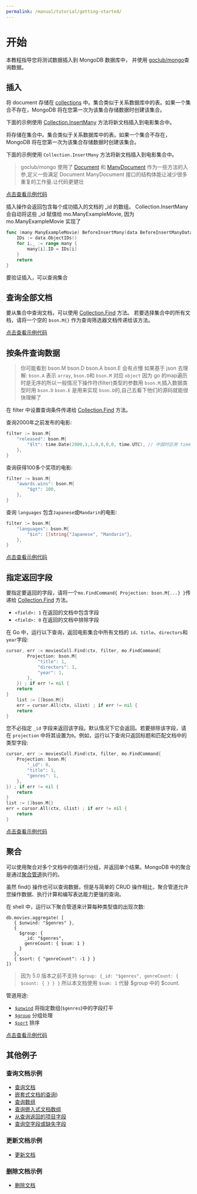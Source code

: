 ```yaml
---
permalink: /manual/tutorial/getting-started/
---
```


# 开始

本教程指导您将测试数据插入到 MongoDB 数据库中，
并使用 [goclub/mongo](https://github.com/goclub/mongo)查询数据。

## 插入

将 document 存储在 [collections](/manual/core/databases-and-collections/) 中。集合类似于关系数据库中的表。如果一个集合不存在，MongoDB 将在您第一次为该集合存储数据时创建该集合。

下面的示例使用 [Collection.InsertMany](https://pkg.go.dev/github.com/goclub/mongo#Collection.InsertMany) 方法将新文档插入到电影集合中。

将存储在集合中。集合类似于关系数据库中的表。如果一个集合不存在，MongoDB 将在您第一次为该集合存储数据时创建该集合。

下面的示例使用 `Collection.InsertMany` 方法将新文档插入到电影集合中。

> goclub/mongo 使用了 [Document](https://pkg.go.dev/github.com/goclub/mongo#Document) 和 [ManyDocument](https://pkg.go.dev/github.com/goclub/mongo#ManyDocument)
> 作为一些方法的入参,定义一些满足 Document ManyDocument 接口的结构体能让减少很多重复的工作量.让代码更健壮

[点击查看示例代码](./getting-started-insert_test.go)


插入操作会返回包含每个成功插入的文档的 _id 的数组。 Collection.InsertMany 会自动将这些 _id 赋值给 mo.ManyExampleMovie,
因为 mo.ManyExampleMovie 实现了

```go
func (many ManyExampleMovie) BeforeInsertMany(data BeforeInsertManyData) (err error) {
	IDs := data.ObjectIDs()
	for i,_ := range many {
		many[i].ID = IDs[i]
	}
	return
}
```

要验证插入，可以查询集合

## 查询全部文档

要从集合中查询文档，可以使用  [Collection.Find](https://pkg.go.dev/github.com/goclub/mongo#Collection.Find)  方法。
若要选择集合中的所有文档，请将一个空的 `bson.M{}` 作为查询筛选器文档传递给该方法。

[点击查看示例代码](./getting-started-find_test.go)

## 按条件查询数据

> 你可能看到 bson.M bson.D bson.A bson.E 会有点懵
> 如果基于 json 去理解: `bson.A` 表示 `array`, `bson.D`和 `bson.M` 对应 `object`
> 因为 go 的map遍历时是无序的所以一般情况下操作符(filter)类型的参数用 `bson.M`,插入数据类型时用 `bson.D`
> `bson.E` 是用来实现 `bson.D`的,自己去看下他们的源码就能很快理解了

在 filter 中设置查询条件传递给 [Collection.Find](https://pkg.go.dev/github.com/goclub/mongo#Collection.Find) 方法。

查询2000年之前发布的电影:

```go
filter := bson.M{
    "released": bson.M{
        "$lt": time.Date(2000,1,1,0,0,0,0, time.UTC), // 中国时区用 time.FixedZone("CST", 8*3600) 代替 time.UTC
    },
}
```
查询获得100多个奖项的电影:

```go
filter := bson.M{
    "awards.wins": bson.M{
        "$gt": 100,
    },
}
```

查询 `languages` 包含`Japanese`或`Mandarin`的电影:

```go
filter := bson.M{
    "languages": bson.M{
        "$in": []string{"Japanese", "Mandarin"},
    },
}
```

[点击查看示例代码](./getting-started-filter-data_test.go)

## 指定返回字段

要指定要返回的字段，请将一个`mo.FindCommand{ Projection: bson.M{...} }`传递给 [Collection.Find](https://pkg.go.dev/github.com/goclub/mongo#Collection.Find) 方法。

- `<field>: 1` 在返回的文档中包含字段
- `<field>: 0` 在返回的文档中排除字段

在 Go 中，运行以下查询，返回电影集合中所有文档的 `id`、`title`、`directors`和`year`字段:

```go
cursor, err := moviesColl.Find(ctx, filter, mo.FindCommand{
        Projection: bson.M{
            "title": 1,
            "directors": 1,
            "year": 1,
        },
    }) ; if err != nil {
    return
}
    list := []bson.M{}
    err = cursor.All(ctx, &list) ; if err != nil {
    return
}
```

您不必指定 `_id` 字段来返回该字段。默认情况下它会返回。若要排除该字段，请在 `projection` 中将其设置为`0`。例如，运行以下查询只返回标题和匹配文档中的类型字段:

```go
cursor, err := moviesColl.Find(ctx, filter, mo.FindCommand{
    Projection: bson.M{
        "_id": 0,
        "title": 1,
        "genres": 1,
    },
}) ; if err != nil {
    return
}
list := []bson.M{}
err = cursor.All(ctx, &list) ; if err != nil {
    return
}
```

[点击查看示例代码](./getting-started-projection_test.go)

## 聚合

可以使用聚合对多个文档中的值进行分组，并返回单个结果。MongoDB 中的聚合是通过[聚合管道](/manual/aggregation/#std-label-aggregation-framework)执行的。

虽然 find() 操作也可以查询数据，但是与简单的 CRUD 操作相比，聚合管道允许您操作数据、执行计算和编写表达能力更强的查询。


在 shell 中，运行以下聚合管道来计算每种类型值的出现次数:

```shell
db.movies.aggregate( [
   { $unwind: "$genres" },
   {
     $group: {
       _id: "$genres",
       genreCount: { $sum: 1 }
     }
   },
   { $sort: { "genreCount": -1 } }
])
```

> 因为 5.0 版本之前不支持 `$group: {_id: "$genres", genreCount: { $count: { } } }` 所以本文档使用 `$sum: 1` 代替 $group 中的 $count.

管道用途:

- [`$unwind`](/manual/reference/operator/aggregation/unwind/#mongodb-pipeline-pipe.-unwind) 将指定数组(`$genres`)中的字段打平
- [`$group`](/manual/reference/operator/aggregation/group/#mongodb-pipeline-pipe.-group) 分组处理
- [`$sort`](/manual/reference/operator/aggregation/sort/#mongodb-pipeline-pipe.-sort) 排序


[点击查看示例代码](./getting-started-aggregate_test.go)


## 其他例子

### 查询文档示例

- [查询文档](/manual/tutorial/query-documents/)
- [嵌套式文档的查询](/manual/tutorial/query-embedded-documents/))
- [查询数组](/manual/tutorial/query-arrays/)
- [查询嵌入式文档数组](/manual/tutorial/query-array-of-documents/)
- [从查询返回的项目字段](/manual/tutorial/project-fields-from-query-results/)
- [查询空字段或缺失字段](/manual/tutorial/query-for-null-fields/)

### 更新文档示例

- [更新文档](/manual/tutorial/update-documents/)

### 删除文档示例
- [删除文档](/manual/tutorial/remove-documents/)

